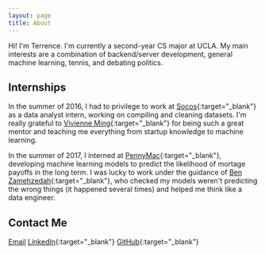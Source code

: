 ```yaml
---
layout: page
title: About
---
```


Hi! I'm Terrence.  I'm currently a second-year CS major at UCLA.  My main
interests are a combination of backend/server development, general machine
learning, tennis, and debating politics.

## Internships
In the summer of 2016, I had to privilege to work at
[Socos](https://www.socoslearning.com/){:target="_blank"} as a data analyst intern, working on
compiling and cleaning datasets. I'm really grateful to [Vivienne Ming](http://www.vivienneming.com/){:target="_blank"}
for being such a great mentor and teaching me everything from startup knowledge
to machine learning.

In the summer of 2017, I interned at
[PennyMac](https://www.pennymacusa.com/careers){:target="_blank"}, developing machine learning
models to predict the likelihood of mortage payoffs in the long term. I was
lucky to work under the guidance of [Ben
Zamehzedah](https://www.linkedin.com/in/ben-zamanzadeh-6681461/){:target="_blank"}, 
who checked my models weren't predicting the wrong things (it happened several times) and
helped me think like a data engineer.

## Contact Me
[Email](mailto:terrenceho.books@gmail.com)
[LinkedIn](https://www.linkedin.com/in/terrence-ho/){:target="_blank"}
[GitHub](https://github.com/TerrenceHo){:target="_blank"}
